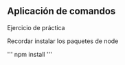 ## Aplicación de comandos

Ejercicio de práctica

Recordar instalar los paquetes de node

'''
npm install
'''